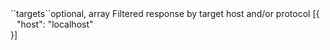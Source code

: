 <tr><td>``targets``</td><td>optional, array</td>
<td>Filtered response by target host and/or protocol</td>
<td> [{
  <div style="padding-left:10px;">"host": "localhost"</div>
  }]</td>
<td></td>
</tr>
